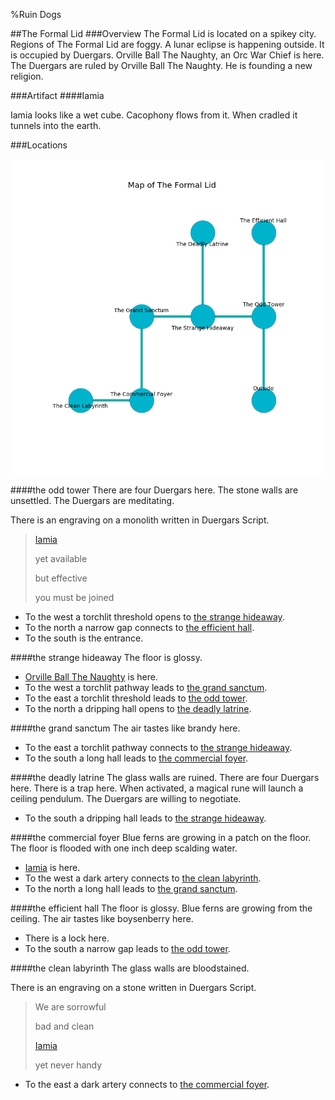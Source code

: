 %Ruin Dogs

##The Formal Lid
###Overview
The Formal Lid is located on a spikey city. Regions of The Formal Lid are foggy. A lunar eclipse is happening outside. It is occupied by Duergars. <a name="Orville-Ball-The-Naughty"></a>Orville Ball The Naughty, an Orc War Chief is here. The Duergars are ruled by Orville Ball The Naughty. He  is founding a new religion. 



###Artifact
####<a name="Iamia"></a>Iamia


Iamia looks like a wet cube. Cacophony flows from it. When cradled it tunnels into the earth. 





###Locations


![](../v2/images/The-Formal-Lid.png)

####<a name="the-odd-tower"></a>the odd tower
There are four Duergars here. The stone walls are unsettled. The Duergars are meditating. 

There is an engraving on a monolith written in Duergars Script. 

> [Iamia](#Iamia)
>
> yet available
>
> but effective
>
> you must be joined
>


* To the west a torchlit threshold opens to [the strange hideaway](#the-strange-hideaway).
* To the north a narrow gap connects to [the efficient hall](#the-efficient-hall).
* To the south is the entrance.


####<a name="the-strange-hideaway"></a>the strange hideaway
The floor is glossy. 



* [Orville Ball The Naughty](#Orville-Ball-The-Naughty) is here.
* To the west a torchlit pathway leads to [the grand sanctum](#the-grand-sanctum).
* To the east a torchlit threshold leads to [the odd tower](#the-odd-tower).
* To the north a dripping hall opens to [the deadly latrine](#the-deadly-latrine).


####<a name="the-grand-sanctum"></a>the grand sanctum
The air tastes like brandy here. 



* To the east a torchlit pathway connects to [the strange hideaway](#the-strange-hideaway).
* To the south a long hall leads to [the commercial foyer](#the-commercial-foyer).


####<a name="the-deadly-latrine"></a>the deadly latrine
The glass walls are ruined. There are four Duergars here. There is a trap here. When activated, a magical rune will launch a ceiling pendulum. The Duergars are willing to negotiate. 



* To the south a dripping hall leads to [the strange hideaway](#the-strange-hideaway).


####<a name="the-commercial-foyer"></a>the commercial foyer
Blue ferns are growing in a patch on the floor. The floor is flooded with one inch deep scalding water. 



* [Iamia](#Iamia) is here.
* To the west a dark artery connects to [the clean labyrinth](#the-clean-labyrinth).
* To the north a long hall leads to [the grand sanctum](#the-grand-sanctum).


####<a name="the-efficient-hall"></a>the efficient hall
The floor is glossy. Blue ferns are growing from the ceiling. The air tastes like boysenberry here. 



* There is a lock here.
* To the south a narrow gap leads to [the odd tower](#the-odd-tower).


####<a name="the-clean-labyrinth"></a>the clean labyrinth
The glass walls are bloodstained. 

There is an engraving on a stone written in Duergars Script. 

> We are sorrowful
>
> bad and clean
>
> [Iamia](#Iamia)
>
> yet never handy
>


* To the east a dark artery connects to [the commercial foyer](#the-commercial-foyer).


